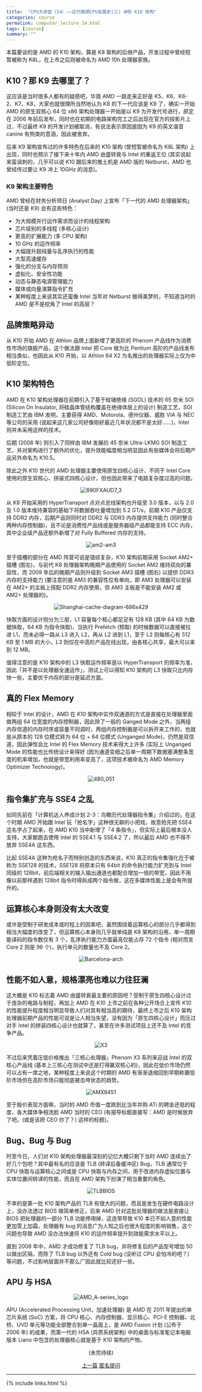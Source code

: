 ```yaml
---
title:  "CPU大讲堂（14）——近代晚期CPU发展史(三) AMD K10 架构"
categories: course
permalink: computer_lecture_14.html
tags: [course]
summary: ""
---
```



本篇要谈的是 AMD 的 K10 架构，算是 K8 架构的后继产品，开发过程中曾经短暂被称为 K8L，在上市之后则被命名为 AMD 10h 处理器家族。

## K10？那 K9 去哪里了？

这应该是当时很多人都有的疑惑吧，毕竟 AMD 一路走来正好是 K5、K6、K6-2、K7、K8，大家也就很理所当然地认为 K8 的下一代应该是 K9 了，确实一开始 AMD 的原生双核心 64 位 x86 架构处理器一开始是以 K9 为开发代号进行，原定在 2006 年前后发布，同时也在初期的电路架构完工之后出现在官方的投影片上过，不过最终 K9 的开发计划被取消，有说法表示原因是因为 K9 的英文谐音 canine 有狗类的意涵，因此被舍弃。

后来 K9 架构宣布过的许多特色在后来的 K10 架构 (曾短暂被命名为 K8L 架构) 上出现，同时也预示了接下来十年内 AMD 由盛转衰与 Intel 的重返王位 (其实说起来蛮讽刺的，几乎可以说 K10 跟后来的推土机是 AMD 版的 Netburst，AMD 也曾经传过要让 K9 冲上 10GHz 的消息)。

### K9 架构主要特色

AMD 曾经在财务分析师日 (Analyst Day) 上宣布「下一代的 AMD 处理器架构」(当时还是 K9) 会有这些特色：

 - 为大规模并行运作需求而设计的线程架构
 - 芯片级别的多线程 (多核心设计)
 - 更高的扩展能力 (多 CPU 架构)
 - 10 GHz 的运作频率
 - 大幅提升超纯量与乱序执行的性能
 - 大型高速缓存
 - 强化的分支与内存预测
 - 虚拟化、安全性功能
 - 动态与静态电源管理能力
 - 媒体或向量演算指令扩充
 - 某种程度上来说其实还蛮像 Intel 当年对 Netburst 做得美梦的，不知道当时的 AMD 是不是挖角了 Intel 的高层？

## 品牌策略异动

从 K10 开始 AMD 在 Athlon 品牌上面新增了更高阶的 Phenom 产品线作为消费性市场的旗舰产品，这个做法跟 Intel 把 Core 做为比 Pentium 高阶的产品线发布相当类似，也因此从 K10 开始，以 Athlon 64 X2 为名推出的处理器实际上仅为中低阶定位。

## K10 架构特色

AMD 在 K10 架构处理器在前期引入了基于硅锗绝缘 (SGOL) 技术的 65 奈米 SOI (Silicon On Insulator, 将硅晶体管结构覆盖在绝缘体层上的设计) 制造工艺，SOI 制造工艺由 IBM 发明，主要获得 AMD、Motorola、德州仪器、威胜 VIA 与 NEC 等公司的采用 (说起来这几家公司好像刚好最近几年状况都不是太好……)，Intel 则并未采用这样的技术。

后期 (2008 年) 则引入了同样由 IBM 发展的 45 奈米 Ultra-LKMG SOI 制造工艺，并对架构进行了额外的优化，提升效能幅度相当明显因此有些媒体会将后期产品另外命名为 K10.5。

除此之外 K10 世代的 AMD 处理器主要使用原生四核心设计，不同于 Intel Core 使用的原生双核心、拼装式四核心设计，但也因此带来了电路复杂度过高的问题。

<div align="center">
    <img src="../images/blogs/computer_lecture/890FXAUD7_3.jpg" alt="890FXAUD7_3"/>
</div>

从 K8 开始采用的 HyperTransport 点对点总线架构也升级至 3.0 版本，以与 2.0 及 1.0 版本维持兼容的基础下将数据吞吐量增加到 5.2 GT/s，前期 K10 产品仅支持 DDR2 内存，后期产品则同时对 DDR2 与 DDR3 内存提供支持能力 (同时整合两种内存控制器)，且不论是消费性产品线或是服务器级产品都能支持 ECC 内存，其中企业级产品还额外新增了对 Fully Buffered 内存的支持。

<div align="center">
    <img src="../images/blogs/computer_lecture/am2-am3.jpg" alt="am2-am3"/>
</div>

至于插槽的部分在 AMD 阵营可说是错综复杂，K10 架构前期采用 Socket AM2+ 插槽 (图左)，与前代 K8 处理器架构晚期产品使用的 Socket AM2 维持双向的兼容性，而 2009 年后的晚期产品则升级到 Socket AM3 插槽 (图右) 以提供 DDR3 内存的支持能力 (要注意的是 AM3 的兼容性仅有单向，即 AM3 处理器可以安装在 AM2+ 的主板上搭配 DDR2 内存使用，但 AM3 主板是不能安装 AM2 或 AM2+ 处理器的)。

<div align="center">
    <img src="../images/blogs/computer_lecture/Shanghai-cache-diagram-686x429.jpg" alt="Shanghai-cache-diagram-686x429"/>
</div>

快取方面的设计则分为三层，L1 容量每个核心都足足有 128 KB (其中 64 KB 为数据快取，64 KB 为指令快取)，当执行 Prefetch (预取) 的时候数据可以直接被拉进 L1，而未必得一路从 L3 进入 L2，再从 L2 进到 L1，至于 L2 则每核心有 512 KB 至 1 MB 的大小，L3 则仅在中高阶产品在线出现，由各核心共享，最大可以来到 12 MB。

值得注意的是 K10 架构中的 L3 快取运作频率是以 HyperTransport 的频率为准，因此「并不是以处理器全速运作」，测试上可以得知 K10 架构的 L3 快取只比内存快一些，主要优于内存的部分是延迟方面。

## 真的 Flex Memory

相较于 Intel 的设计，AMD 在 K10 架构中实作双通道的方式是直接在处理器里面做两组 64 位宽度的内存控制器，因此除了一般的 Ganged Mode 之外，当两组内存信道的内存时序或容量不同调时，两组内存控制器是可以拆开来工作的，也就是从原本的 128 位模式转为 64 位 + 64 位模式 (Unganged Mode)，仍然是双信道，因此弹性会比 Intel 的 Flex Memory 技术来得大上许多 (实际上 Unganged Mode 的性能也比传统设计来得好 (因为通道变细之后单一周期下数据塞满整条宽度的机率增加，也就是带宽利用率变高了，这项技术被命名为 AMD Memory Optimizer Technology)。

<div align="center">
    <img src="../images/blogs/computer_lecture/480_051.jpg" alt="480_051"/>
</div>

## 指令集扩充与 SSE4 之乱

如同先前在「计算机达人养成计划 2-3：鸟瞰历代处理器指令集」介绍过的，在这个时期 AMD 开始跟 Intel 玩「抢名字」这种很无聊的小把戏，故意抢先把 SSE4 这名字占了起来，在 AMD K10 当中新增了「4 条指令」，但实际上最后根本没人支持，大家都跑去使用 Intel 的 SSE4.1 与 SSE4.2 了，所以最后 AMD 也不得不放弃 SSE4A 这东西。

比起 SSE4A 这种为抢名子而特别创造的东西来说，K10 真正的指令集强化在于被称为 SSE128 的技术，SSE128 将原本只有 64bit 的命令执行能力扩充到与 Intel 同级的 128bit，前后端相关的输入输出通道也都配合增加一倍的带宽，因此不用像以前那样遇到 128bit 指令时得拆成两个指令做，这在多媒体性能上是会有所提升的。

## 运算核心本身则没有太大改变

或许是受制于研发成本或时程上的因素吧，虽然围绕着运算核心的部分几乎都得到相当大幅度的改变了，但运算核心本身则几乎就单纯是 K8 架构的沿用，单一周期能译码的指令数仅有 3 个，乱序执行能力方面最高仅能占存 72 个指令 (相对而言 Core 2 则是 96 个)，执行单元的数量也不及 Core 2。

<div align="center">
    <img src="../images/blogs/computer_lecture/Barcelona-arch.png" alt="Barcelona-arch"/>
</div>

## 性能不如人意，规格漂亮也难以力往狂澜

这大概是 K10 标志着 AMD 由盛转衰最主要的原因吧？受制于原生四核心设计过于庞杂的电路与制程，再加上 AMD 在 K10 上市之前在各种公开场合上宣传 K10 的性能提升程度相当明显导致人们对其有相当高的期待，最终上市之后 K10 架构处理器前期产品的性能可说是让人相当失望，没有因为「原生四核心设计」而压过对手 Intel 的拼装四核心设计也就算了，甚至在许多测试项目上还不及 Intel 的竞争产品。

<div align="center">
    <img src="../images/blogs/computer_lecture/X3.jpg" alt="X3"/>
</div>

不过后来凭着压低价格推出「三核心处理器」Phenom X3 系列来迎战 Intel 的双核心产品线 (基本上三核心在测试中还是打得赢双核心的)，因此在低价市场仍然可以占有一席之地，某种程度上来说这个时期的 AMD 有渐渐退缩回到早期称霸低阶市场但在高阶市场只能彻底被击垮状态的趋势。

<div align="center">
    <img src="../images/blogs/computer_lecture/AMX8451-750x433.png" alt="AMX8451"/>
</div>

至于股价表现方面嘛，当时的 AMD 市值一度跌到比当年并购 ATi 的聘金还低的程度，各大媒体争相洗脸 AMD 当时的 CEO (有报导标题直接写：AMD 是时候放弃了吧。(或是该把 CEO 炒了？) 这样的标题)。

## Bug、Bug 与 Bug

时至今日，人们对 K10 架构处理器最深刻的记忆大概只剩下当时 AMD 连续出了好几个包吧？其中最有名的应该是 TLB (转译后备缓冲区) Bug，TLB 通常位于 CPU 快取与运算核心之间或是 CPU 快取与内存之间，用于改进内存虚拟位置与实体位置间转译的性能，而且在 AMD 架构下扮演了相当重要的角色。

<div align="center">
    <img src="../images/blogs/computer_lecture/TLBBIOS.jpg" alt="TLBBIOS"/>
</div>

不幸的是第一批 K10 架构产品的 TLB 有很大的问题，而且是发生在硬件电路设计上，没办法透过 BIOS 做简单修正，后来 AMD 针对这批处理器的做法是直接让 BIOS 把处理器的一部分 TLB 功能停用掉，这连带导致 K10 本已不如人意的性能更加雪上加霜，处理器有 bug 的消息广为人知之后也很大程度的影响销售，这个问题也导致 AMD 没办法快速将 K10 的运作频率提升到效能需求水平以上。

直到 2008 年中，AMD 才成功修复了 TLB bug，并将修复后的产品型号增加 50 以做出区隔，而除了 TLB bug 以外还有 Cold bug (没听过 CPU 会怕冷的吧？) 等问题，不过影响层面并不那么广因此就比较还好一些。

## APU 与 HSA

<div align="center">
    <img src="../images/blogs/computer_lecture/AMD_A-series_logo.jpg" alt="AMD_A-series_logo"/>
</div>

APU (Accelerated Processing Unit，加速处理器) 是 AMD 在 2011 年提出的单芯片系统 (SoC) 方案，将 CPU 核心、内存控制器、显示核心、PCI-E 控制器、北桥、UVD 单元等功能全部整合到单一晶面上，是 AMD Fusion 计划 (公布于 2006 年) 的成果，而第一代的 HSA (异质系统架构) 中的桌面与标准笔记本电脑版本 Liano 中包含的处理器核心就是基于 K10 架构的产物。


<div align="center">
<p>(未完待续)</p>
<a href="computer_lecture_13.html" class="btn btn-primary">上一篇</a> 
<a href="{{site.feedback_link}}" class="btn btn-primary"><i class="fa fa-comment-o"></i> 匿名提问</a>
</div>

---------

{% include links.html %}
